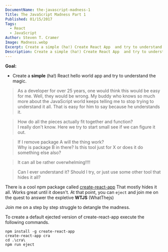 ```yaml
---
DocumentName: the-javascript-madness-1
Title: The JavaScript Madness Part 1
Published: 01/15/2017
Tags: 
  - React 
  - JavaScript 
Author: Steven T. Cramer
Image: Madness.webp
Excerpt: Create a simple (ha!) Create React App  and try to understand the magic.
Description: Create a simple (ha!) Create React App  and try to understand the magic.
---
```


**Goal:**

* Create a **simple** (ha!) React hello world app and try to understand the magic.


>As a developer for over 25 years, one would think this would be easy for me.
Well, they would be wrong.
My buddy who knows so much more about the JavaScript world keeps telling me to stop trying to understand it all.
That is easy for him to say because he understands it.

>How do all the pieces actually fit together and function?  
I really don't know.
Here we try to start small see if we can figure it out.

>If I remove package A will the thing work?  
Why is package B in there? 
Is this tool just for X or does it do something else also?

>It can all be rather overwhelming!!!!

>Can I ever understand it?  Should I try, or just use some other tool that hides it all?

There is a cool npm package called [create-react-app](https://github.com/facebookincubator/create-react-app)
That mostly hides it all.
Works great until it doesn't.
At that point, you can `eject` and join me on the quest to answer the expletive **WTJS** (WhatThejs)

Join me on a step by step struggle to detangle the madness.

To create a default ejected version of create-react-app execute the following commands.

```
npm install -g create-react-app
create-react-app cra
cd .\cra\
npm run eject
```
